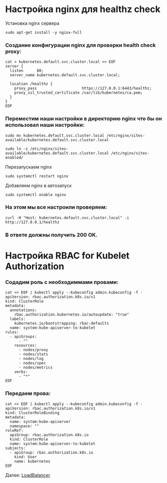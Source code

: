 # Настройка nginx для healthz check
Установка nginx  сервера
~~~
sudo apt-get install -y nginx-full
~~~
### Создание конфигурации nginx для проверки health check proxy:
~~~
cat > kubernetes.default.svc.cluster.local << EOF
server {
  listen      80;
  server_name kubernetes.default.svc.cluster.local;

  location /healthz {
    proxy_pass                    https://127.0.0.1:6443/healthz;
    proxy_ssl_trusted_certificate /var/lib/kubernetes/ca.pem;
  }
}
EOF
~~~
### Переместим наши настройки в директорию nginx что бы он использовал наши настройки:
~~~
sudo mv kubernetes.default.svc.cluster.local /etc/nginx/sites-available/kubernetes.default.svc.cluster.local
~~~
~~~
sudo ln -s /etc/nginx/sites-available/kubernetes.default.svc.cluster.local /etc/nginx/sites-enabled/
~~~
Перезапускаем nginx
~~~
sudo systemctl restart nginx
~~~
Добавляем nginx  в автозапуск
~~~
sudo systemctl enable nginx
~~~
### На этом мы все настроили проверяем:
~~~
curl -H "Host: kubernetes.default.svc.cluster.local" -i http://127.0.0.1/healthz
~~~
### В ответе должны получить 200 OK.

# Настройка RBAC for Kubelet Authorization 

### Содадим роль с необходиммами провами:
~~~
cat << EOF | kubectl apply --kubeconfig admin.kubeconfig -f -
apiVersion: rbac.authorization.k8s.io/v1
kind: ClusterRole
metadata:
  annotations:
    rbac.authorization.kubernetes.io/autoupdate: "true"
  labels:
    kubernetes.io/bootstrapping: rbac-defaults
  name: system:kube-apiserver-to-kubelet
rules:
  - apiGroups:
      - ""
    resources:
      - nodes/proxy
      - nodes/stats
      - nodes/log
      - nodes/spec
      - nodes/metrics
    verbs:
      - "*"
EOF
~~~
### Передаем прова:
~~~
cat << EOF | kubectl apply --kubeconfig admin.kubeconfig -f -
apiVersion: rbac.authorization.k8s.io/v1
kind: ClusterRoleBinding
metadata:
  name: system:kube-apiserver
  namespace: ""
roleRef:
  apiGroup: rbac.authorization.k8s.io
  kind: ClusterRole
  name: system:kube-apiserver-to-kubelet
subjects:
  - apiGroup: rbac.authorization.k8s.io
    kind: User
    name: kubernetes
EOF
~~~

Далее: [LoadBalancer](09-loadbalancer.md)
